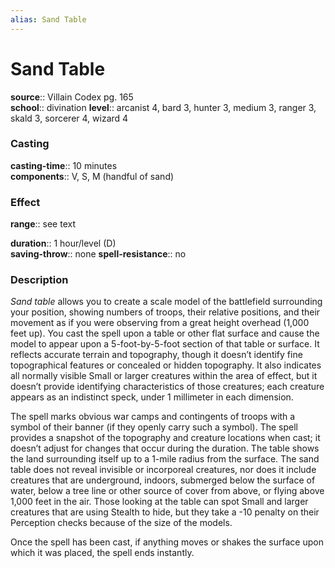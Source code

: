 ```yaml
---
alias: Sand Table
---
```


# Sand Table 

**source**:: Villain Codex pg. 165  
**school**:: divination
**level**:: arcanist 4, bard 3, hunter 3, medium 3, ranger 3, skald 3, sorcerer 4, wizard 4

### Casting 

**casting-time**:: 10 minutes  
**components**:: V, S, M (handful of sand)

### Effect 

**range**:: see text  
  
**duration**:: 1 hour/level (D)  
**saving-throw**:: none
**spell-resistance**:: no

### Description 

*Sand table* allows you to create a scale model of the battlefield surrounding your position, showing numbers of troops, their relative positions, and their movement as if you were observing from a great height overhead (1,000 feet up). You cast the spell upon a table or other flat surface and cause the model to appear upon a 5-foot-by-5-foot section of that table or surface. It reflects accurate terrain and topography, though it doesn’t identify fine topographical features or concealed or hidden topography. It also indicates all normally visible Small or larger creatures within the area of effect, but it doesn’t provide identifying characteristics of those creatures; each creature appears as an indistinct speck, under 1 millimeter in each dimension.  
  
The spell marks obvious war camps and contingents of troops with a symbol of their banner (if they openly carry such a symbol). The spell provides a snapshot of the topography and creature locations when cast; it doesn’t adjust for changes that occur during the duration. The table shows the land surrounding itself up to a 1-mile radius from the surface. The sand table does not reveal invisible or incorporeal creatures, nor does it include creatures that are underground, indoors, submerged below the surface of water, below a tree line or other source of cover from above, or flying above 1,000 feet in the air. Those looking at the table can spot Small and larger creatures that are using Stealth to hide, but they take a -10 penalty on their Perception checks because of the size of the models.  
  
Once the spell has been cast, if anything moves or shakes the surface upon which it was placed, the spell ends instantly.
